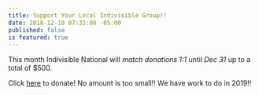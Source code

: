 ```yaml
---
title: Support Your Local Indivisible Group!!
date: 2018-12-10 07:33:00 -05:00
published: false
is featured: true
---
```


This month Indivisible National will *match donations 1:1* until *Dec 31* up to a total of $500.

Click [here](https://secure.actblue.com/donate/indivisibleama411742968#) to donate!  No amount is too small!!  We have work to do in 2019!!